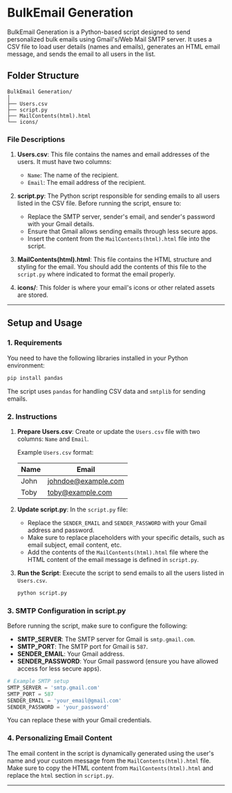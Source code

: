 # BulkEmail Generation

BulkEmail Generation is a Python-based script designed to send personalized bulk emails using Gmail's/Web Mail SMTP server. It uses a CSV file to load user details (names and emails), generates an HTML email message, and sends the email to all users in the list.

## Folder Structure

```
BulkEmail Generation/
│
├── Users.csv
├── script.py
├── MailContents(html).html
└── icons/ 
```

### File Descriptions

1. **Users.csv**: This file contains the names and email addresses of the users. It must have two columns: 
   - `Name`: The name of the recipient.
   - `Email`: The email address of the recipient.

2. **script.py**: The Python script responsible for sending emails to all users listed in the CSV file. Before running the script, ensure to:
   - Replace the SMTP server, sender's email, and sender's password with your Gmail details.
   - Ensure that Gmail allows sending emails through less secure apps.
   - Insert the content from the `MailContents(html).html` file into the script.

3. **MailContents(html).html**: This file contains the HTML structure and styling for the email. You should add the contents of this file to the `script.py` where indicated to format the email properly.

4. **icons/**: This folder is where your email's icons or other related assets are stored.

---

## Setup and Usage

### 1. Requirements

You need to have the following libraries installed in your Python environment:

```bash
pip install pandas
```

The script uses `pandas` for handling CSV data and `smtplib` for sending emails.

### 2. Instructions

1. **Prepare Users.csv**: Create or update the `Users.csv` file with two columns: `Name` and `Email`.

   Example `Users.csv` format:

   | Name    | Email              |
   |---------|--------------------|
   | John   | johndoe@example.com |
   | Toby   | toby@example.com    |

2. **Update script.py**: In the `script.py` file:
   - Replace the `SENDER_EMAIL` and `SENDER_PASSWORD` with your Gmail address and password.
   - Make sure to replace placeholders with your specific details, such as email subject, email content, etc.
   - Add the contents of the `MailContents(html).html` file where the HTML content of the email message is defined in `script.py`.

3. **Run the Script**: Execute the script to send emails to all the users listed in `Users.csv`.

   ```bash
   python script.py
   ```

### 3. SMTP Configuration in script.py

Before running the script, make sure to configure the following:

- **SMTP_SERVER**: The SMTP server for Gmail is `smtp.gmail.com`.
- **SMTP_PORT**: The SMTP port for Gmail is `587`.
- **SENDER_EMAIL**: Your Gmail address.
- **SENDER_PASSWORD**: Your Gmail password (ensure you have allowed access for less secure apps).

```python
# Example SMTP setup
SMTP_SERVER = 'smtp.gmail.com'
SMTP_PORT = 587
SENDER_EMAIL = 'your_email@gmail.com'
SENDER_PASSWORD = 'your_password'
```

You can replace these with your Gmail credentials.

### 4. Personalizing Email Content

The email content in the script is dynamically generated using the user's name and your custom message from the `MailContents(html).html` file. Make sure to copy the HTML content from `MailContents(html).html` and replace the `html` section in `script.py`.

---


